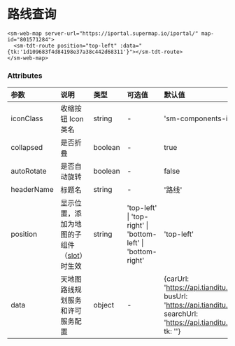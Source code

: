 # 路线查询

<!-- <sm-iframe src="https://iclient.supermap.io/examples/component/components_webmap_vue.html"></sm-iframe> -->

```vue
<sm-web-map server-url="https://iportal.supermap.io/iportal/" map-id="801571284">
  <sm-tdt-route position="top-left" :data="{tk:'1d109683f4d84198e37a38c442d68311'}"></sm-tdt-route>
</sm-web-map>
```

### Attributes

| 参数       | 说明                                                                            | 类型    | 可选值                                                       | 默认值                                                                                                                                                |
| :--------- | :------------------------------------------------------------------------------ | :------ | :----------------------------------------------------------- | :---------------------------------------------------------------------------------------------------------------------------------------------------- |
| iconClass  | 收缩按钮 Icon 类名                                                              | string  | -                                                            | 'sm-components-icon-road'                                                                                                                          |
| collapsed  | 是否折叠                                                                        | boolean | -                                                            | true                                                                                                                                                  |
| autoRotate | 是否自动旋转                                                                    | boolean | -                                                            | false                                                                                                                                                 |
| headerName | 标题名                                                                          | string  | -                                                            | '路线'                                                                                                                                                |
| position   | 显示位置，添加为地图的子组件（[slot](https://cn.vuejs.org/v2/api/#slot)）时生效 | string  | 'top-left' \| 'top-right' \| 'bottom-left' \| 'bottom-right' | 'top-left'                                                                                                                                            |
| data       | 天地图路线规划服务和许可服务配置                                                | object  | -                                                            | {carUrl: 'https://api.tianditu.gov.cn/drive', busUrl: 'https://api.tianditu.gov.cn/transit', searchUrl: 'https://api.tianditu.gov.cn/search', tk: ''} |
